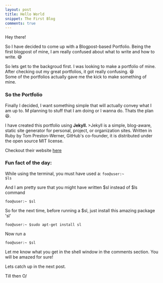 ```yaml
---
layout: post
title: Hello World 
snippet: The First Blog
comments: true
---
```


<div id="fb-root"></div>
<script async defer crossorigin="anonymous" src="https://connect.facebook.net/en_US/sdk.js#xfbml=1&version=v8.0" nonce="G8ZFaccH"></script>

Hey there! 
<p>
So I have decided to come up with a Blogpost-based Portfolio. 
Being the first blogpost of mine, I am really confused about what to write and how to write. 😅
</p>

<p>
So lets get to the backgroud first.
I was looking to make a portfolio of mine. After checking out my great portfolios, it got really confusing. 😆 <br>
Some of the portfolios actually gave me the kick to make something of mine.
</p>

### So the Portfolio
<p>
Finally I decided, I want something simple that will actually convey what I am up to.
M planning to stuff that I am doing or I wanna do. Thats the plan 😆.
</p>
I have created this portfolio using <strong>Jekyll. </strong>
>Jekyll is a simple, blog-aware, static site generator for personal, project, or organization sites. Written in Ruby by Tom Preston-Werner, GitHub's co-founder, it is distributed under the open source MIT license.

Checkout their website [here](https://jekyllrb.com/)

### Fun fact of the day:
While using the terminal, you must have used a: <code>foo@user:~ $ls</code>

And I am pretty sure that you might have written $sl instead of $ls command
```console
foo@user:~ $sl
```
So for the next time, before running a $sl, just install this amazing package 'sl'
```console
foo@user:~ $sudo apt-get install sl
```
Now run a 
```console
foo@user:~ $sl
```
<p>
Let me know what you get in the shell window in the comments section.
You will be amazed for sure!
</p>
<p>Lets catch up in the next post.</p>
<p>Till then O/</p>

<div class="fb-comments" data-href="https://ishaanbhatnagar25.github.io/2020/10/04/HelloWorld/" data-numposts="100" data-width=""></div>